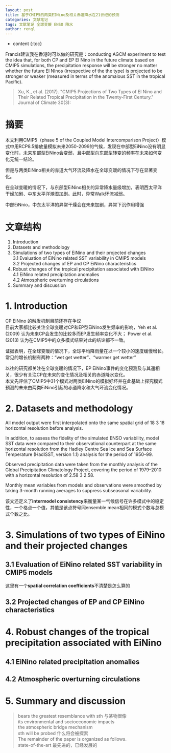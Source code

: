```yaml
---
layout: post
title: 基于CMIP5的两类EINino及相关赤道降水在21世纪的预测
categories: 文献笔记
tags: 文献笔记 全球变暖 ENSO 降水
author: renql
---
```


* content
{:toc}

Francis建议我在香港时可以做的研究是：conducting AGCM experiment to test the idea that, for both CP and EP El Nino in the future climate based on CMIP5 simulations, the precipitation response will be stronger no matter whether the future El NInos (irrespective of the the type) is projected to be stronger or weaker (measured in terms of the anomalous SST in the tropical Pacific).

> Xu, K., et al. (2017). "CMIP5 Projections of Two Types of El Nino and Their Related Tropical Precipitation in the Twenty-First Century." Journal of Climate 30(3): 

# 摘要 #
本文利用CMIP5（phase 5 of the Coupled Model Intercomparison Project）模式中用RCP8.5排放量模拟未来2050-2099的气候，发现在中部型EiNino没有明显变化时，未来东部型EiNino会变弱，且中部型向东部型转变的频率在未来如何变化无统一结论。 
  
但是与两类EiNino相关的赤道大气环流及降水在全球变暖的情况下存在显著变化。 
 
在全球变暖的情况下，与东部型EiNino相关的异常降水量级增加，表明西太平洋干燥加剧、中东太平洋潮湿加剧。此时，异常Walk环流减弱。  

中部EiNnio，中东太平洋的异常干燥会在未来加剧，异常下沉作用增强

# 文章结构 #
1. Introduction 
2. Datasets and methodology 
3. Simulations of two types of EiNino and their projected changes   
3.1 Evaluation of EiNino related SST variability in CMIP5 models    
3.2 Projected changes of EP and CP EiNino characteristics   
4. Robust changes of the tropical precipitation associated with EiNino   
4.1 EiNino related precipitation anomalies   
4.2 Atmospheric overturning circulations   
5. Summary and discussion   

# 1. Introduction #
CP EiNino 的触发机制目前还存在争议  
目前大家都比较关注全球变暖对CP和EP型EiNino发生频率的影响，Yeh et al. (2009) 认为未来CP会发生的比较多而EP发生频率变化不大； Power et al. (2013) 认为在CMIP5中的众多模式结果对此的结论都不一致。   

证据表明，在全球变暖的情况下，全球平均降雨量在以一个较小的速度缓慢增长。  
常见的增长机制有两种：“wet get wetter”、“warmer get wetter”  

以往的研究都关注在全球变暖的情况下，EP EiNino事件的变化预测及与其遥相关，很少有关注CP在未来的变化情况及相关的赤道降水变化。  
本文先评估了CMIP5中31个模式对两类EiNino的模拟好坏并在此基础上探究模式预测的未来由两类EiNino引起的赤道降水和大气环流变化情况。

# 2. Datasets and methodology #
All model output were first interpolated onto the same spatial grid of 18 3 18 horizontal resolution before analysis. 

In addition, to assess the fidelity of the simulated ENSO variability, model SST data were compared to their observational counterpart at the same horizontal resolution from the Hadley Centre Sea Ice and Sea Surface Temperature (HadISST, version 1.1) analysis for the period of 1950–99.

Observed precipitation data were taken from the monthly analysis of the
Global Precipitation Climatology Project, covering the period of 1979–2010 with a horizontal resolution of 2.58 3 2.58. 

Monthly mean variables from models and observations were smoothed by taking 3-month running averages to suppress subseasonal variability. 

该文还定义了**intermodel consistency**来衡量某一气候信号在许多模式中的稳定性，一个格点一个值，其值是该点符号同ensemble mean相同的模式个数与总模式个数之比。

# 3. Simulations of two types of EiNino and their projected changes #
## 3.1 Evaluation of EiNino related SST variability in CMIP5 models ##
这里有一个**spatial correlation coefficients**不清楚是怎么算的

## 3.2 Projected changes of EP and CP EiNino characteristics ##
# 4. Robust changes of the tropical precipitation associated with EiNino #
## 4.1 EiNino related precipitation anomalies ##
## 4.2 Atmospheric overturning circulations ##
# 5. Summary and discussion #

> bears the greatest resemblance with sth 与某物很像  
> its environmental and socioeconomic impacts   
> the atmospheric bridge mechanism   
> sth will be probed 什么将会被探索   
>  The remainder of the paper is organized as follows.  
> state-of-the-art 最先进的，已经发展的  
 
